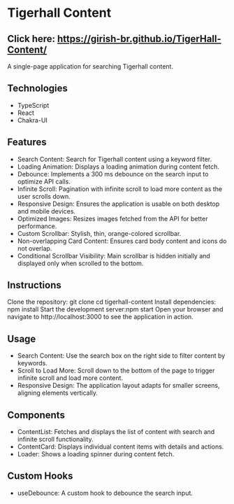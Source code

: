 # Tigerhall Content

## Click here: https://girish-br.github.io/TigerHall-Content/

A single-page application for searching Tigerhall content.

## Technologies

- TypeScript
- React
- Chakra-UI

## Features
- Search Content: Search for Tigerhall content using a keyword filter.
- Loading Animation: Displays a loading animation during content fetch.
- Debounce: Implements a 300 ms debounce on the search input to optimize API calls.
- Infinite Scroll: Pagination with infinite scroll to load more content as the user scrolls down.
- Responsive Design: Ensures the application is usable on both desktop and mobile devices.
- Optimized Images: Resizes images fetched from the API for better performance.
- Custom Scrollbar: Stylish, thin, orange-colored scrollbar.
- Non-overlapping Card Content: Ensures card body content and icons do not overlap.
- Conditional Scrollbar Visibility: Main scrollbar is hidden initially and displayed only when scrolled to the bottom.

## Instructions
Clone the repository:
git clone <repository-url>
cd tigerhall-content
Install dependencies: npm install
Start the development server:npm start
Open your browser and navigate to http://localhost:3000 to see the application in action.

## Usage
- Search Content: Use the search box on the right side to filter content by keywords.
- Scroll to Load More: Scroll down to the bottom of the page to trigger infinite scroll and load more content.
- Responsive Design: The application layout adapts for smaller screens, aligning elements vertically.
## Components
- ContentList: Fetches and displays the list of content with search and infinite scroll functionality.
- ContentCard: Displays individual content items with details and actions.
- Loader: Shows a loading spinner during content fetch.
## Custom Hooks
- useDebounce: A custom hook to debounce the search input.
